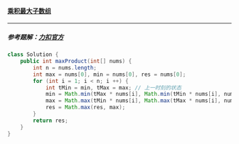 #### <a href="https://leetcode.cn/problems/maximum-product-subarray/">乘积最大子数组</a>

--------------

##### 参考题解：[力扣官方](https://leetcode.cn/problems/maximum-product-subarray/solution/cheng-ji-zui-da-zi-shu-zu-by-leetcode-solution/)

```java
class Solution {
    public int maxProduct(int[] nums) {
        int n = nums.length;
        int max = nums[0], min = nums[0], res = nums[0];
        for (int i = 1; i < n; i ++) {
            int tMin = min, tMax = max; // 上一时刻的状态
            min = Math.min(tMax * nums[i], Math.min(tMin * nums[i], nums[i]));
            max = Math.max(tMin * nums[i], Math.max(tMax * nums[i], nums[i]));
            res = Math.max(res, max);
        }
        return res;
    }
}
```

